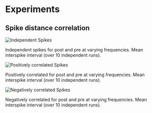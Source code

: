 # Experiments

## Spike distance correlation

![Independent Spikes](https://github.com/WillianSG/learning_rule/blob/main/metrics/imgs/Independent_Spike_Distance_10Repetition.png)

<caption>Independent spikes for post and pre at varying frequencies. Mean interspike interval (over 10 independent runs).</caption>

![Positively correlated Spikes](https://github.com/WillianSG/learning_rule/blob/main/metrics/imgs/positiveCorrelated_Spike_Distance_10Repetition.png)

<caption>Positively correlated for post and pre at varying frequencies. Mean interspike interval (over 10 independent runs).</caption>

![Negatively correlated Spikes](https://github.com/WillianSG/learning_rule/blob/main/metrics/imgs/negativeCorrelated_Spike_Distance_10Repetition.png)

<caption>Negatively correlated for post and pre at varying frequencies. Mean interspike interval (over 10 independent runs).</caption>